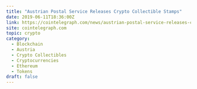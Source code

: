 ```yaml
---
title: "Austrian Postal Service Releases Crypto Collectible Stamps"
date: 2019-06-11T18:36:00Z
link: https://cointelegraph.com/news/austrian-postal-service-releases-crypto-collectible-stamps?utm_medium=RSS&utm_source=hune
site: cointelegraph.com
topic: crypto
category:
  - Blockchain
  - Austria
  - Crypto Collectibles
  - Cryptocurrencies
  - Ethereum
  - Tokens
draft: false
---
```

